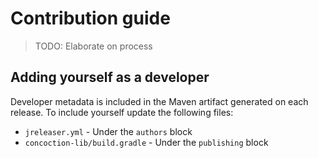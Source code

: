 # Contribution guide

> TODO: Elaborate on process

## Adding yourself as a developer

Developer metadata is included in the Maven artifact generated on each release.
To include yourself update the following files:

- `jreleaser.yml` - Under the `authors` block
- `concoction-lib/build.gradle` - Under the `publishing` block